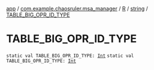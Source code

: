 [app](../../../index.md) / [com.example.chaosruler.msa_manager](../../index.md) / [R](../index.md) / [string](index.md) / [TABLE_BIG_OPR_ID_TYPE](.)

# TABLE_BIG_OPR_ID_TYPE

`static val TABLE_BIG_OPR_ID_TYPE: `[`Int`](https://kotlinlang.org/api/latest/jvm/stdlib/kotlin/-int/index.html)
`static val TABLE_BIG_OPR_ID_TYPE: `[`Int`](https://kotlinlang.org/api/latest/jvm/stdlib/kotlin/-int/index.html)